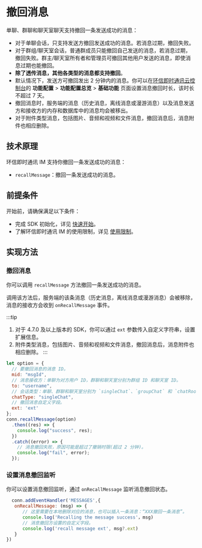 # 撤回消息

<Toc />

单聊、群聊和聊天室聊天支持撤回一条发送成功的消息：

- 对于单聊会话，只支持发送方撤回发送成功的消息。若消息过期，撤回失败。
- 对于群组/聊天室会话，普通群成员只能撤回自己发送的消息，若消息过期，撤回失败。群主/聊天室所有者和管理员可撤回其他用户发送的消息，即使消息过期也能撤回。
- **除了透传消息，其他各类型的消息都支持撤回**。
- 默认情况下，发送方可撤回发出 2 分钟内的消息。你可以在[环信即时通讯云控制台](https://console.easemob.com/user/login)的 **功能配置** > **功能配置总览** > **基础功能** 页面设置消息撤回时长，该时长不超过 7 天。
- 撤回消息时，服务端的消息（历史消息，离线消息或漫游消息）以及消息发送方和接收方的内存和数据库中的消息均会被移出。
- 对于附件类型消息，包括图片、音频和视频和文件消息，撤回消息后，消息附件也相应删除。

## 技术原理

环信即时通讯 IM 支持你撤回一条发送成功的消息：

- `recallMessage`：撤回一条发送成功的消息。

## 前提条件

开始前，请确保满足以下条件：

- 完成 SDK 初始化，详见 [快速开始](quickstart.html)。
- 了解环信即时通讯 IM 的使用限制，详见 [使用限制](/product/limitation.html)。

## 实现方法

### 撤回消息

你可以调用 `recallMessage` 方法撤回一条发送成功的消息。

调用该方法后，服务端的该条消息（历史消息，离线消息或漫游消息）会被移除，消息的接收方会收到 `onRecallMessage` 事件。

:::tip
1. 对于 4.7.0 及以上版本的 SDK，你可以通过 `ext` 参数传入自定义字符串，设置扩展信息。
2. 附件类型消息，包括图片、音频和视频和文件消息，撤回消息后，消息附件也相应删除。
:::

```javascript
let option = {
  // 要撤回消息的消息 ID。
  mid: "msgId",
  // 消息接收方：单聊为对方用户 ID，群聊和聊天室分别为群组 ID 和聊天室 ID。
  to: "username",
  // 会话类型：单聊、群聊和聊天室分别为 `singleChat`、`groupChat` 和 `chatRoom`。
  chatType: "singleChat",
  // 撤回消息自定义字段。
  ext: 'ext'
};
conn.recallMessage(option)
  .then((res) => {
    console.log("success", res);
  })
  .catch((error) => {
    // 消息撤回失败，原因可能是超过了撤销时限(超过 2 分钟)。
    console.log("fail", error);
  });
```

### 设置消息撤回监听

你可以设置消息撤回监听，通过 `onRecallMessage` 监听消息撤回状态。

```javascript
  conn.addEventHandler('MESSAGES',{
   onRecallMessage: (msg) => {
      // 这里需要在本地删除对应的消息，也可以插入一条消息：“XXX撤回一条消息”。
      console.log('Recalling the message success'，msg)
      // 消息撤回方设置的自定义字段。
      console.log('recall message ext', msg?.ext)
   }
})

```